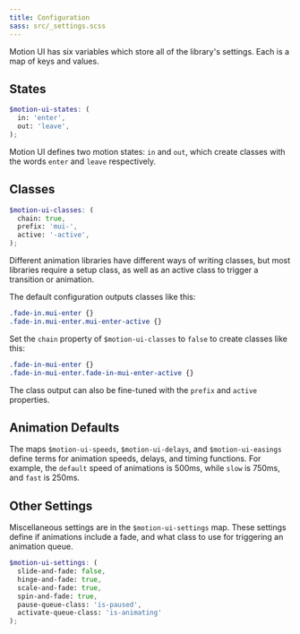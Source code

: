 ```yaml
---
title: Configuration
sass: src/_settings.scss
---
```


Motion UI has six variables which store all of the library's settings. Each is a map of keys and values.

## States

```scss
$motion-ui-states: (
  in: 'enter',
  out: 'leave',
);
```

Motion UI defines two motion states: `in` and `out`, which create classes with the words `enter` and `leave` respectively.

## Classes

```scss
$motion-ui-classes: (
  chain: true,
  prefix: 'mui-',
  active: '-active',
);
```

Different animation libraries have different ways of writing classes, but most libraries require a setup class, as well as an active class to trigger a transition or animation.

The default configuration outputs classes like this:

```css
.fade-in.mui-enter {}
.fade-in.mui-enter.mui-enter-active {}
```

Set the `chain` property of `$motion-ui-classes` to `false` to create classes like this:

```css
.fade-in-mui-enter {}
.fade-in-mui-enter.fade-in-mui-enter-active {}
```

The class output can also be fine-tuned with the `prefix` and `active` properties.

## Animation Defaults

The maps `$motion-ui-speeds`, `$motion-ui-delays`, and `$motion-ui-easings` define terms for animation speeds, delays, and timing functions. For example, the `default` speed of animations is 500ms, while `slow` is 750ms, and `fast` is 250ms.

## Other Settings

Miscellaneous settings are in the `$motion-ui-settings` map. These settings define if animations include a fade, and what class to use for triggering an animation queue.

```scss
$motion-ui-settings: (
  slide-and-fade: false,
  hinge-and-fade: true,
  scale-and-fade: true,
  spin-and-fade: true,
  pause-queue-class: 'is-paused',
  activate-queue-class: 'is-animating'
);
```

